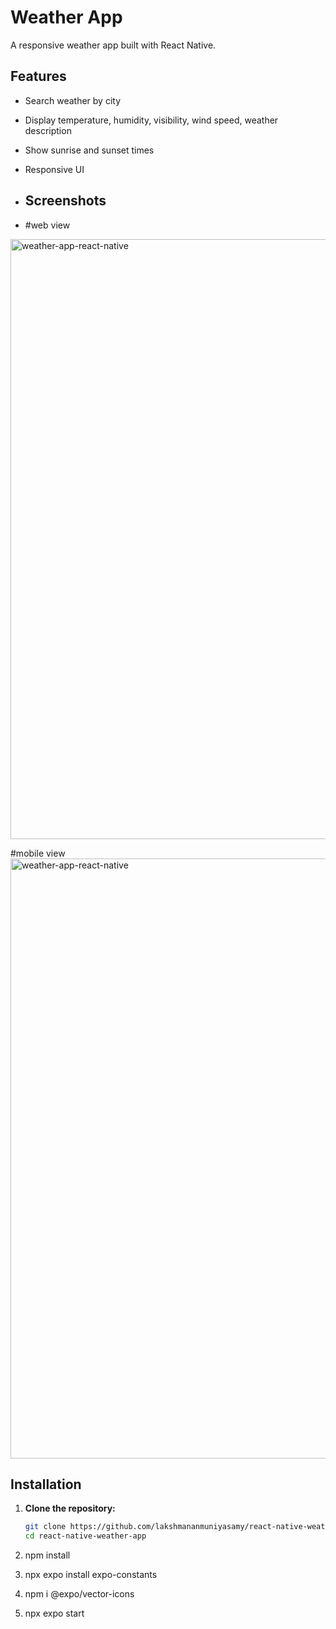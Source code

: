 # Weather App

A responsive weather app built with React Native.


## Features

- Search weather by city
- Display temperature, humidity, visibility, wind speed, weather description
- Show sunrise and sunset times
- Responsive UI

- ## Screenshots
- #web view
<img width="960" alt="weather-app-react-native" src="https://github.com/lakshmananmuniyasamy/react-native-weather-app/assets/146319047/b22fc4bd-f104-4408-8c49-565648e19ad3">

  #mobile view
<img width="960" alt="weather-app-react-native" src="https://github.com/lakshmananmuniyasamy/react-native-weather-app/assets/146319047/3b3c795d-6b51-4119-8098-11703a82869d">

## Installation

1. **Clone the repository:**

   ```bash
   git clone https://github.com/lakshmananmuniyasamy/react-native-weather-app.git
   cd react-native-weather-app
   
2. npm install

3. npx expo install expo-constants

4. npm i @expo/vector-icons

5. npx expo start
